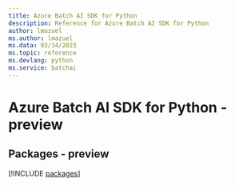 ```yaml
---
title: Azure Batch AI SDK for Python
description: Reference for Azure Batch AI SDK for Python
author: lmazuel
ms.author: lmazuel
ms.data: 03/14/2023
ms.topic: reference
ms.devlang: python
ms.service: batchai
---
```

# Azure Batch AI SDK for Python - preview
## Packages - preview
[!INCLUDE [packages](batch-ai-index.md)]